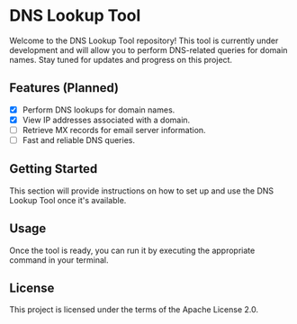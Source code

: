 # DNS Lookup Tool

Welcome to the DNS Lookup Tool repository! This tool is currently under development and will allow you to perform DNS-related queries for domain names. Stay tuned for updates and progress on this project.

## Features (Planned)

- [x] Perform DNS lookups for domain names.
- [x] View IP addresses associated with a domain.
- [ ] Retrieve MX records for email server information.
- [ ] Fast and reliable DNS queries.

## Getting Started

This section will provide instructions on how to set up and use the DNS Lookup Tool once it's available.

## Usage

Once the tool is ready, you can run it by executing the appropriate command in your terminal.

## License

This project is licensed under the terms of the Apache License 2.0.
